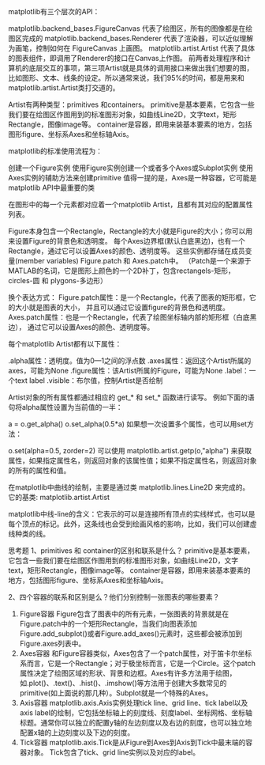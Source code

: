 matplotlib有三个层次的API：

matplotlib.backend_bases.FigureCanvas 代表了绘图区，所有的图像都是在绘图区完成的
matplotlib.backend_bases.Renderer 代表了渲染器，可以近似理解为画笔，控制如何在 FigureCanvas 上画图。
matplotlib.artist.Artist 代表了具体的图表组件，即调用了Renderer的接口在Canvas上作图。
前两者处理程序和计算机的底层交互的事项，第三项Artist就是具体的调用接口来做出我们想要的图，比如图形、文本、线条的设定。所以通常来说，我们95%的时间，都是用来和matplotlib.artist.Artist类打交道的。

Artist有两种类型：primitives 和containers。
primitive是基本要素，它包含一些我们要在绘图区作图用到的标准图形对象，如曲线Line2D，文字text，矩形Rectangle，图像image等。
container是容器，即用来装基本要素的地方，包括图形figure、坐标系Axes和坐标轴Axis。

matplotlib的标准使用流程为：

创建一个Figure实例
使用Figure实例创建一个或者多个Axes或Subplot实例
使用Axes实例的辅助方法来创建primitive
值得一提的是，Axes是一种容器，它可能是matplotlib API中最重要的类

在图形中的每一个元素都对应着一个matplotlib Artist，且都有其对应的配置属性列表。

Figure本身包含一个Rectangle，Rectangle的大小就是Figure的大小；你可以用来设置Figure的背景色和透明度。
每个Axes边界框(默认白底黑边)，也有一个Rectangle，通过它可以设置Axes的颜色、透明度等。
这些实例都存储在成员变量(member variables) Figure.patch 和 Axes.patch中。 （Patch是一个来源于MATLAB的名词，它是图形上颜色的一个2D补丁，包含rectangels-矩形，circles-圆 和 plygons-多边形）

换个表达方式：
Figure.patch属性：是一个Rectangle，代表了图表的矩形框，它的大小就是图表的大小， 并且可以通过它设置figure的背景色和透明度。
Axes.patch属性：也是一个Rectangle，代表了绘图坐标轴内部的矩形框（白底黑边）， 通过它可以设置Axes的颜色、透明度等。

每个matplotlib Artist都有以下属性：

.alpha属性：透明度。值为0—1之间的浮点数
.axes属性：返回这个Artist所属的axes，可能为None
.figure属性：该Artist所属的Figure，可能为None
.label：一个text label
.visible：布尔值，控制Artist是否绘制

Artist对象的所有属性都通过相应的 get_* 和 set_* 函数进行读写。
例如下面的语句将alpha属性设置为当前值的一半：

a = o.get_alpha()
o.set_alpha(0.5*a)
如果想一次设置多个属性，也可以用set方法：

o.set(alpha=0.5, zorder=2)
可以使用 matplotlib.artist.getp(o,"alpha") 来获取属性，如果指定属性名，则返回对象的该属性值；如果不指定属性名，则返回对象的所有的属性和值。

在matplotlib中曲线的绘制，主要是通过类 matplotlib.lines.Line2D 来完成的。
它的基类: matplotlib.artist.Artist

matplotlib中线-line的含义：它表示的可以是连接所有顶点的实线样式，也可以是每个顶点的标记。此外，这条线也会受到绘画风格的影响，比如，我们可以创建虚线种类的线。

思考题
1、primitives 和 container的区别和联系是什么？
primitive是基本要素，它包含一些我们要在绘图区作图用到的标准图形对象，如曲线Line2D，文字text，矩形Rectangle，图像image等。
container是容器，即用来装基本要素的地方，包括图形figure、坐标系Axes和坐标轴Axis。

2、四个容器的联系和区别是么？他们分别控制一张图表的哪些要素？
1. Figure容器
Figure包含了图表中的所有元素，一张图表的背景就是在Figure.patch中的一个矩形Rectangle，当我们向图表添加Figure.add_subplot()或者Figure.add_axes()元素时，这些都会被添加到Figure.axes列表中。
2. Axes容器
和Figure容器类似，Axes包含了一个patch属性，对于笛卡尔坐标系而言，它是一个Rectangle；对于极坐标而言，它是一个Circle。这个patch属性决定了绘图区域的形状、背景和边框。Axes有许多方法用于绘图，如.plot()、.text()、.hist()、.imshow()等方法用于创建大多数常见的primitive(如上面说的那几种）。Subplot就是一个特殊的Axes。
3. Axis容器
matplotlib.axis.Axis实例处理tick line、grid line、tick label以及axis label的绘制，它包括坐标轴上的刻度线、刻度label、坐标网格、坐标轴标题。通常你可以独立的配置y轴的左边刻度以及右边的刻度，也可以独立地配置x轴的上边刻度以及下边的刻度。
4. Tick容器
matplotlib.axis.Tick是从Figure到Axes到Axis到Tick中最末端的容器对象。
Tick包含了tick、grid line实例以及对应的label。




